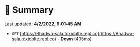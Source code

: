 # 📖 Summary
Last updated: **4/2/2022, 9:01:45 AM**

- `GET` [https://Bhadwa-sala.toxicblte.repl.co](https://Bhadwa-sala.toxicblte.repl.co) - **Down** (405ms)
